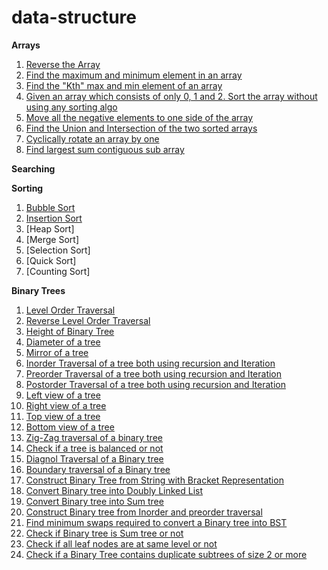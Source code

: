 # data-structure

**Arrays**

1. [Reverse the Array](https://www.geeksforgeeks.org/write-a-program-to-reverse-an-array-or-string/)
2. [Find the maximum and minimum element in an array](https://www.geeksforgeeks.org/maximum-and-minimum-in-an-array/)
3. [Find the "Kth" max and min element of an array ](https://practice.geeksforgeeks.org/problems/kth-smallest-element5635/1)
4. [Given an array which consists of only 0, 1 and 2. Sort the array without using any sorting algo](https://practice.geeksforgeeks.org/problems/sort-an-array-of-0s-1s-and-2s4231/1)
5. [Move all the negative elements to one side of the array](https://www.geeksforgeeks.org/move-negative-numbers-beginning-positive-end-constant-extra-space/)
6. [Find the Union and Intersection of the two sorted arrays](https://www.geeksforgeeks.org/union-and-intersection-of-two-sorted-arrays-2/)
7. [Cyclically rotate an array by one](https://practice.geeksforgeeks.org/problems/cyclically-rotate-an-array-by-one2614/1)
8. [Find largest sum contiguous sub array](https://practice.geeksforgeeks.org/problems/kadanes-algorithm-1587115620/1)

**Searching**

**Sorting**

1. [Bubble Sort](https://www.geeksforgeeks.org/bubble-sort/)
2. [Insertion Sort](https://www.geeksforgeeks.org/insertion-sort/)
3. [Heap Sort]
4. [Merge Sort]
5. [Selection Sort]
6. [Quick Sort]
7. [Counting Sort]

**Binary Trees**

1. [Level Order Traversal ](https://www.geeksforgeeks.org/level-order-tree-traversal/)
2. [Reverse Level Order Traversal](https://practice.geeksforgeeks.org/problems/reverse-level-order-traversal/1)
3. [Height of Binary Tree](https://practice.geeksforgeeks.org/problems/height-of-binary-tree/1)
4. [Diameter of a tree](https://practice.geeksforgeeks.org/problems/diameter-of-binary-tree/1)
5. [Mirror of a tree](https://www.geeksforgeeks.org/create-a-mirror-tree-from-the-given-binary-tree/)
6. [Inorder Traversal of a tree both using recursion and Iteration](https://www.techiedelight.com/inorder-tree-traversal-iterative-recursive/)
7. [Preorder Traversal of a tree both using recursion and Iteration](https://www.techiedelight.com/preorder-tree-traversal-iterative-recursive/)
8. [Postorder Traversal of a tree both using recursion and Iteration](https://www.techiedelight.com/postorder-tree-traversal-iterative-recursive/)
9. [Left view of a tree](https://practice.geeksforgeeks.org/problems/left-view-of-binary-tree/1)
10. [Right view of a tree](https://practice.geeksforgeeks.org/problems/right-view-of-binary-tree/1)
11. [Top view of a tree](https://practice.geeksforgeeks.org/problems/top-view-of-binary-tree/1)
12. [Bottom view of a tree](https://practice.geeksforgeeks.org/problems/bottom-view-of-binary-tree/1)
13. [Zig-Zag traversal of a binary tree](https://practice.geeksforgeeks.org/problems/zigzag-tree-traversal/1)
14. [Check if a tree is balanced or not](https://practice.geeksforgeeks.org/problems/check-for-balanced-tree/1)
15. [Diagnol Traversal of a Binary tree](https://www.geeksforgeeks.org/diagonal-traversal-of-binary-tree/)
16. [Boundary traversal of a Binary tree](https://practice.geeksforgeeks.org/problems/boundary-traversal-of-binary-tree/1)
17. [Construct Binary Tree from String with Bracket Representation](https://www.geeksforgeeks.org/construct-binary-tree-string-bracket-representation/)
18. [Convert Binary tree into Doubly Linked List](https://practice.geeksforgeeks.org/problems/binary-tree-to-dll/1)
19. [Convert Binary tree into Sum tree](https://practice.geeksforgeeks.org/problems/transform-to-sum-tree/1)
20. [Construct Binary tree from Inorder and preorder traversal](https://practice.geeksforgeeks.org/problems/construct-tree-1/1)
21. [Find minimum swaps required to convert a Binary tree into BST](https://www.geeksforgeeks.org/minimum-swap-required-convert-binary-tree-binary-search-tree/#:~:text=Given%20the%20array%20representation%20of,it%20into%20Binary%20Search%20Tree.&text=Swap%201%3A%20Swap%20node%208,node%209%20with%20node%2010.)
22. [Check if Binary tree is Sum tree or not](https://practice.geeksforgeeks.org/problems/sum-tree/1)
23. [Check if all leaf nodes are at same level or not](https://practice.geeksforgeeks.org/problems/leaf-at-same-level/1)
24. [Check if a Binary Tree contains duplicate subtrees of size 2 or more](https://practice.geeksforgeeks.org/problems/duplicate-subtree-in-binary-tree/1)